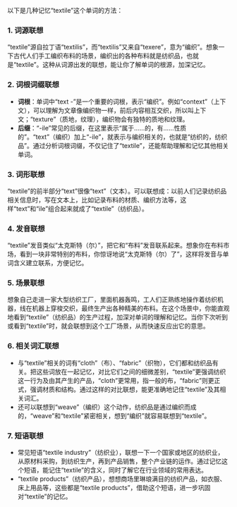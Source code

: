 以下是几种记忆“textile”这个单词的方法：

### 1. 词源联想
“textile”源自拉丁语“textilis”，而“textilis”又来自“texere”，意为“编织”。想象一下古代人们手工编织布料的场景，编织出的各种布料就是纺织品，也就是“textile”。这种从词源出发的联想，能让你了解单词的根源，加深记忆。

### 2. 词根词缀联想
 - **词根**：单词中“text -”是一个重要的词根，表示“编织”。例如“context”（上下文），可以理解为文章像编织物一样，前后内容相互交织，所以叫上下文；“texture”（质地，纹理），编织物会有独特的质地和纹理。
 - **后缀**：“-ile”常见的后缀，在这里表示“属于……的，有……性质的”。“text”（编织）加上“-ile”，就表示与编织相关的，也就是“纺织的，纺织品”。通过分析词根词缀，不仅记住了“textile”，还能帮助理解和记忆其他相关单词。

### 3. 词形联想
“textile”的前半部分“text”很像“text”（文本）。可以联想成：以前人们记录纺织品相关信息时，写在文本上，比如记录布料的材质、编织方法等，这样“text”和“ile”组合起来就成了“textile”（纺织品）。

### 4. 发音联想
“textile”发音类似“太克斯特（尔）”，把它和“布料”发音联系起来。想象你在布料市场，看到一块非常特别的布料，你惊讶地说“太克斯特（尔）了”，这样将发音与单词含义建立联系，方便记忆。

### 5. 场景联想
想象自己走进一家大型纺织工厂，里面机器轰鸣，工人们正熟练地操作着纺织机器，线在机器上穿梭交织，最终生产出各种精美的布料。在这个场景中，你能直观地看到“textile”（纺织品）的生产过程，加深对单词的理解和记忆。当你下次听到或看到“textile”时，就会联想到这个工厂场景，从而快速反应出它的意思。

### 6. 相关词汇联想
 - 与“textile”相关的词有“cloth”（布）、“fabric”（织物），它们都和纺织品有关。把这些词放在一起记忆，对比它们之间的细微差别，“textile”更强调纺织这一行为及由其产生的产品，“cloth”更常用，指一般的布，“fabric”则更正式，强调材质和结构。通过这样的对比联想，能更准确地记住“textile”及其相关词汇。
 - 还可以联想到“weave”（编织）这个动作，纺织品是通过编织而成的，“weave”和“textile”紧密相关，想到“编织”就容易联想到“textile”。

### 7. 短语联想
 - 常见短语“textile industry”（纺织业），联想一下一个国家或地区的纺织业，从原材料采购，到纺织生产，再到产品销售，整个产业链的运作。通过记忆这个短语，能记住“textile”的含义，同时了解它在行业领域的常用表达。
 - “textile products”（纺织产品），想想商场里琳琅满目的纺织产品，如衣服、床上用品等，这些都是“textile products”，借助这个短语，进一步巩固对“textile”的记忆。 